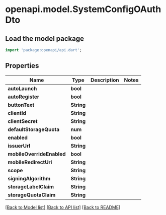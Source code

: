 # openapi.model.SystemConfigOAuthDto

## Load the model package
```dart
import 'package:openapi/api.dart';
```

## Properties
Name | Type | Description | Notes
------------ | ------------- | ------------- | -------------
**autoLaunch** | **bool** |  | 
**autoRegister** | **bool** |  | 
**buttonText** | **String** |  | 
**clientId** | **String** |  | 
**clientSecret** | **String** |  | 
**defaultStorageQuota** | **num** |  | 
**enabled** | **bool** |  | 
**issuerUrl** | **String** |  | 
**mobileOverrideEnabled** | **bool** |  | 
**mobileRedirectUri** | **String** |  | 
**scope** | **String** |  | 
**signingAlgorithm** | **String** |  | 
**storageLabelClaim** | **String** |  | 
**storageQuotaClaim** | **String** |  | 

[[Back to Model list]](../README.md#documentation-for-models) [[Back to API list]](../README.md#documentation-for-api-endpoints) [[Back to README]](../README.md)


